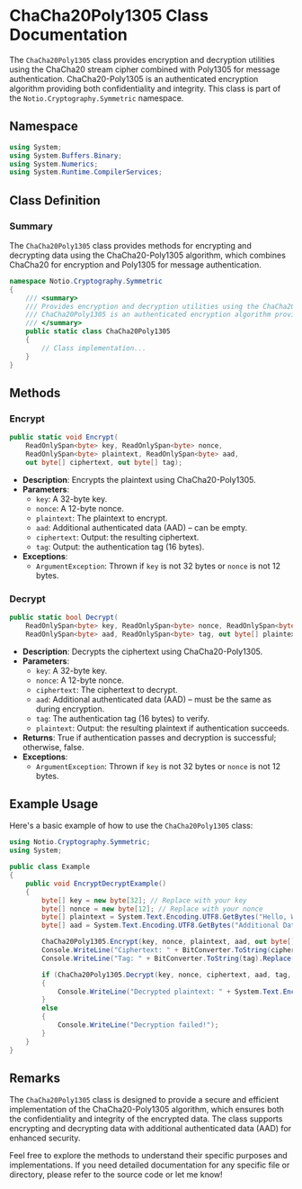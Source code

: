 # ChaCha20Poly1305 Class Documentation

The `ChaCha20Poly1305` class provides encryption and decryption utilities using the ChaCha20 stream cipher combined with Poly1305 for message authentication. ChaCha20-Poly1305 is an authenticated encryption algorithm providing both confidentiality and integrity. This class is part of the `Notio.Cryptography.Symmetric` namespace.

## Namespace

```csharp
using System;
using System.Buffers.Binary;
using System.Numerics;
using System.Runtime.CompilerServices;
```

## Class Definition

### Summary

The `ChaCha20Poly1305` class provides methods for encrypting and decrypting data using the ChaCha20-Poly1305 algorithm, which combines ChaCha20 for encryption and Poly1305 for message authentication.

```csharp
namespace Notio.Cryptography.Symmetric
{
    /// <summary>
    /// Provides encryption and decryption utilities using the ChaCha20 stream cipher combined with Poly1305 for message authentication.
    /// ChaCha20Poly1305 is an authenticated encryption algorithm providing both confidentiality and integrity.
    /// </summary>
    public static class ChaCha20Poly1305
    {
        // Class implementation...
    }
}
```

## Methods

### Encrypt

```csharp
public static void Encrypt(
    ReadOnlySpan<byte> key, ReadOnlySpan<byte> nonce,
    ReadOnlySpan<byte> plaintext, ReadOnlySpan<byte> aad,
    out byte[] ciphertext, out byte[] tag);
```

- **Description**: Encrypts the plaintext using ChaCha20-Poly1305.
- **Parameters**:
  - `key`: A 32-byte key.
  - `nonce`: A 12-byte nonce.
  - `plaintext`: The plaintext to encrypt.
  - `aad`: Additional authenticated data (AAD) – can be empty.
  - `ciphertext`: Output: the resulting ciphertext.
  - `tag`: Output: the authentication tag (16 bytes).
- **Exceptions**:
  - `ArgumentException`: Thrown if `key` is not 32 bytes or `nonce` is not 12 bytes.

### Decrypt

```csharp
public static bool Decrypt(
    ReadOnlySpan<byte> key, ReadOnlySpan<byte> nonce, ReadOnlySpan<byte> ciphertext,
    ReadOnlySpan<byte> aad, ReadOnlySpan<byte> tag, out byte[] plaintext);
```

- **Description**: Decrypts the ciphertext using ChaCha20-Poly1305.
- **Parameters**:
  - `key`: A 32-byte key.
  - `nonce`: A 12-byte nonce.
  - `ciphertext`: The ciphertext to decrypt.
  - `aad`: Additional authenticated data (AAD) – must be the same as during encryption.
  - `tag`: The authentication tag (16 bytes) to verify.
  - `plaintext`: Output: the resulting plaintext if authentication succeeds.
- **Returns**: True if authentication passes and decryption is successful; otherwise, false.
- **Exceptions**:
  - `ArgumentException`: Thrown if `key` is not 32 bytes or `nonce` is not 12 bytes.

## Example Usage

Here's a basic example of how to use the `ChaCha20Poly1305` class:

```csharp
using Notio.Cryptography.Symmetric;
using System;

public class Example
{
    public void EncryptDecryptExample()
    {
        byte[] key = new byte[32]; // Replace with your key
        byte[] nonce = new byte[12]; // Replace with your nonce
        byte[] plaintext = System.Text.Encoding.UTF8.GetBytes("Hello, World!");
        byte[] aad = System.Text.Encoding.UTF8.GetBytes("Additional Data");

        ChaCha20Poly1305.Encrypt(key, nonce, plaintext, aad, out byte[] ciphertext, out byte[] tag);
        Console.WriteLine("Ciphertext: " + BitConverter.ToString(ciphertext).Replace("-", "").ToLower());
        Console.WriteLine("Tag: " + BitConverter.ToString(tag).Replace("-", "").ToLower());

        if (ChaCha20Poly1305.Decrypt(key, nonce, ciphertext, aad, tag, out byte[] decryptedPlaintext))
        {
            Console.WriteLine("Decrypted plaintext: " + System.Text.Encoding.UTF8.GetString(decryptedPlaintext));
        }
        else
        {
            Console.WriteLine("Decryption failed!");
        }
    }
}
```

## Remarks

The `ChaCha20Poly1305` class is designed to provide a secure and efficient implementation of the ChaCha20-Poly1305 algorithm, which ensures both the confidentiality and integrity of the encrypted data. The class supports encrypting and decrypting data with additional authenticated data (AAD) for enhanced security.

Feel free to explore the methods to understand their specific purposes and implementations. If you need detailed documentation for any specific file or directory, please refer to the source code or let me know!
